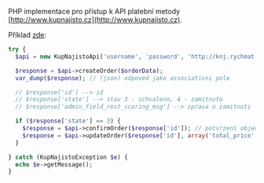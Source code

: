 PHP implementace pro přístup k API platební metody [http://www.kupnajisto.cz](http://www.kupnajisto.cz).

Příklad [zde](https://github.com/vlcekmi3/kupnajisto-api/blob/master/example.php):

``` php
try {
  $api = new KupNajistoApi('username', 'password', 'http://knj.rychmat.eu/');

  $response = $api->createOrder($orderData);
  var_dump($response); // (json) odpoved jako associativni pole

  // $response['id'] --> id
  // $response['state'] --> stav 3 - schvaleno, 4 - zamitnuto
  // $response['admin_field_rest_scoring_msg'] --> zprava o zamitnuti

  if ($response['state'] == 3) {
    $response = $api->confirmOrder($response['id']); // potvrzeni objednavky
    $response = $api->updateOrder($response['id'], array('total_price' => 120)); // uprava objednavky - zmena ceny
  }

} catch (KupNajistoException $e) {
  echo $e->getMessage();
}
```

